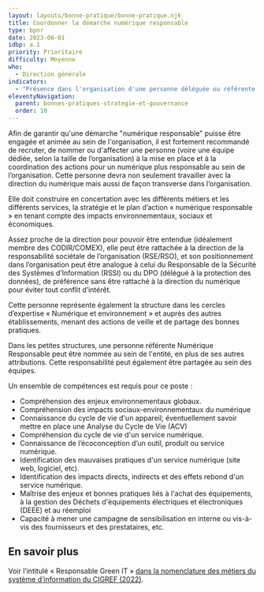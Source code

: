 ```yaml
---
layout: layouts/bonne-pratique/bonne-pratique.njk
title: Coordonner la démarche numérique responsable
type: bpnr
date: 2023-06-01
idbp: a.1
priority: Prioritaire
difficulty: Moyenne
who:
  - Direction générale
indicators:
  - "Présence dans l'organisation d'une personne déléguée ou référente au numérique responsable : oui / non"
eleventyNavigation:
  parent: bonnes-pratiques-strategie-et-gouvernance
  order: 10
---
```


Afin de garantir qu'une démarche "numérique responsable" puisse être engagée et animée au sein de l'organisation, il est fortement recommandé de recruter,  de nommer ou d'affecter une personne (voire une équipe dédiée, selon la taille de l’organisation) à la mise en place et à la coordination des actions pour un numérique plus responsable au sein de l’organisation. Cette personne devra non seulement travailler avec la direction du numérique mais aussi de façon transverse dans l’organisation.

Elle doit construire en concertation avec les différents métiers et les différents services, la stratégie et le plan d’action « numérique responsable » en tenant compte des impacts environnementaux, sociaux et économiques.

Assez proche de la direction pour pouvoir être entendue (idéalement membre des CODIR/COMEX), elle peut être rattachée à la direction de la responsabilité sociétale de l’organisation (RSE/RSO), et son positionnement dans l’organisation peut être analogue à celui du Responsable de la Sécurité des Systèmes d’Information (RSSI) ou du DPO (délégué à la protection des données), de préférence sans être rattaché à la direction du numérique pour éviter tout conflit d’intérêt.

Cette personne représente également la structure dans les cercles d’expertise « Numérique et environnement » et auprès des autres établissements, menant des actions de veille et de partage des bonnes pratiques.

Dans les petites structures, une personne référente Numérique Responsable peut être nommée au sein de l'entité, en plus de ses autres attributions. Cette responsabilité peut également être partagée au sein des équipes.

Un ensemble de compétences est requis pour ce poste : 

* Compréhension des enjeux environnementaux globaux.
* Compréhension des impacts sociaux-environnementaux du numérique
* Connaissance du cycle de vie d'un appareil; éventuellement savoir mettre en place une Analyse du Cycle de Vie (ACV)
* Compréhension du cycle de vie d'un service numérique.
* Connaissance de l’écoconception d’un outil, produit ou service numérique.
* Identification des mauvaises pratiques d'un service numérique (site web, logiciel, etc).
* Identification des impacts directs, indirects et des effets rebond d'un service numérique.
* Maîtrise des enjeux et bonnes pratiques liés à l'achat des équipements, à la gestion des Déchets d'équipements électriques et électroniques (DEEE) et au réemploi
* Capacité à mener une campagne de sensibilisation en interne ou vis-à-vis des fournisseurs et des prestataires, etc.

## En savoir plus 
 
Voir l’intitulé « Responsable Green IT » [dans la nomenclature des métiers du système d’information du CIGREF (2022)](https://www.cigref.fr/wp/wp-content/uploads/2022/09/cigref_nomenclature_rh_des_profils_metiers_du_si_version_complete_2022.4.pdf).
